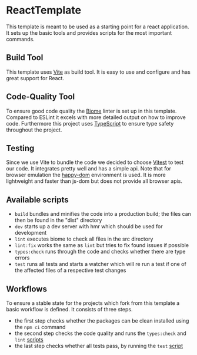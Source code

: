 # ReactTemplate

This template is meant to be used as a starting point for a react application. It sets up the basic tools and provides scripts for the most important commands.

## Build Tool

This template uses [Vite](https://vitejs.dev/guide/) as build tool. It is easy to use and configure and has great support for React.

## Code-Quality Tool

To ensure good code quality the [Biome](https://biomejs.dev) linter is set up in this template. Compared to ESLint it excels with more detailed output on how to improve code.
Furthermore this project uses [TypeScript](https://www.typescriptlang.org) to ensure type safety throughout the project.

## Testing

Since we use Vite to bundle the code we decided to choose [Vitest](https://vitest.dev) to test our code. It integrates pretty well and has a simple api. Note that for browser emulation the [happy-dom](https://github.com/capricorn86/happy-dom/wiki/) environment is used. It is more lightweight and faster than js-dom but does not provide all browser apis.

## Available scripts

- `build` bundles and minifies the code into a production build; the files can then be found in the "dist" directory
- `dev` starts up a dev server with hmr which should be used for development
- `lint` executes biome to check all files in the src directory
- `lint:fix` works the same as `lint` but tries to fix found issues if possible
- `types:check` runs through the code and checks whether there are type errors
- `test` runs all tests and starts a watcher which will re run a test if one of the affected files of a respective test changes

## Workflows

To ensure a stable state for the projects which fork from this template a basic workflow is defined. It consists of three steps.

- the first step checks whether the packages can be clean installed using the `npm ci` command
- the second step checks the code quality and runs the `types:check` and `lint` [scripts](#available-scripts)
- the last step checks whether all tests pass, by running the `test` [script](#available-scripts)
